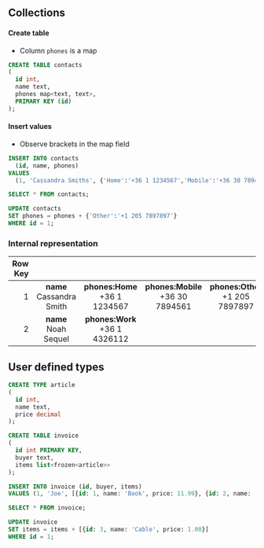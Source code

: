 ## Collections

#### Create table

* Column `phones` is a map

```sql 
CREATE TABLE contacts
(
  id int, 
  name text, 
  phones map<text, text>, 
  PRIMARY KEY (id)
);
```

#### Insert values

* Observe brackets in the map field

```sql
INSERT INTO contacts 
  (id, name, phones) 
VALUES 
  (1, 'Cassandra Smiths', {'Home':'+36 1 1234567','Mobile':'+36 30 7894561'});

SELECT * FROM contacts;

UPDATE contacts 
SET phones = phones + {'Other':'+1 205 7897897'} 
WHERE id = 1;
```

### Internal representation

| Row Key |                             |                                  |                                     |                                    |
| -------:|:---------------------------:|:--------------------------------:|:-----------------------------------:|:----------------------------------:|
| 1       | **name**<br>Cassandra Smith | **phones:Home**<br>+36 1 1234567 | **phones:Mobile**<br>+36 30 7894561 | **phones:Other**<br>+1 205 7897897 |
| 2       | **name**<br>Noah Sequel     | **phones:Work**<br>+36 1 4326112 |                                     |                                    |

## User defined types

```sql
CREATE TYPE article
(
  id int, 
  name text, 
  price decimal
);

CREATE TABLE invoice 
(
  id int PRIMARY KEY, 
  buyer text, 
  items list<frozen<article>>
);

INSERT INTO invoice (id, buyer, items) 
VALUES (1, 'Joe', [{id: 1, name: 'Book', price: 11.99}, {id: 2, name: 'Computer', price: 3333}]);

SELECT * FROM invoice;

UPDATE invoice 
SET items = items + [{id: 3, name: 'Cable', price: 1.00}] 
WHERE id = 1;
```

